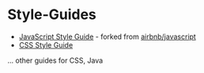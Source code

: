 Style-Guides
============

* [JavaScript Style Guide](https://github.com/hannonhill/javascript) - forked from [airbnb/javascript](https://github.com/airbnb/javascript)
* [CSS Style Guide](https://github.com/hannonhill/Cascade-CSS-Style-Guide)

... other guides for CSS, Java
